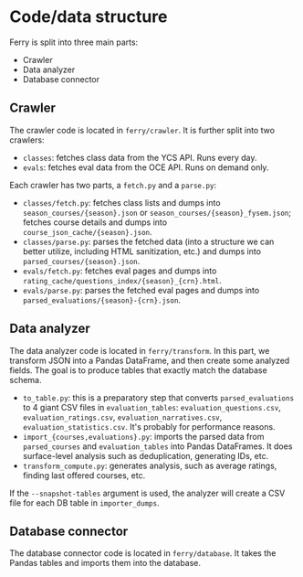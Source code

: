 # Code/data structure

Ferry is split into three main parts:

- Crawler
- Data analyzer
- Database connector

## Crawler

The crawler code is located in `ferry/crawler`. It is further split into two crawlers:

- `classes`: fetches class data from the YCS API. Runs every day.
- `evals`: fetches eval data from the OCE API. Runs on demand only.

Each crawler has two parts, a `fetch.py` and a `parse.py`:

- `classes/fetch.py`: fetches class lists and dumps into `season_courses/{season}.json` or `season_courses/{season}_fysem.json`; fetches course details and dumps into `course_json_cache/{season}.json`.
- `classes/parse.py`: parses the fetched data (into a structure we can better utilize, including HTML sanitization, etc.) and dumps into `parsed_courses/{season}.json`.
- `evals/fetch.py`: fetches eval pages and dumps into `rating_cache/questions_index/{season}_{crn}.html`.
- `evals/parse.py`: parses the fetched eval pages and dumps into `parsed_evaluations/{season}-{crn}.json`.

## Data analyzer

The data analyzer code is located in `ferry/transform`. In this part, we transform JSON into a Pandas DataFrame, and then create some analyzed fields. The goal is to produce tables that exactly match the database schema.

- `to_table.py`: this is a preparatory step that converts `parsed_evaluations` to 4 giant CSV files in `evaluation_tables`: `evaluation_questions.csv`, `evaluation_ratings.csv`, `evaluation_narratives.csv`, `evaluation_statistics.csv`. It's probably for performance reasons.
- `import_{courses,evaluations}.py`: imports the parsed data from `parsed_courses` and `evaluation_tables` into Pandas DataFrames. It does surface-level analysis such as deduplication, generating IDs, etc.
- `transform_compute.py`: generates analysis, such as average ratings, finding last offered courses, etc.

If the `--snapshot-tables` argument is used, the analyzer will create a CSV file for each DB table in `importer_dumps`.

## Database connector

The database connector code is located in `ferry/database`. It takes the Pandas tables and imports them into the database.
